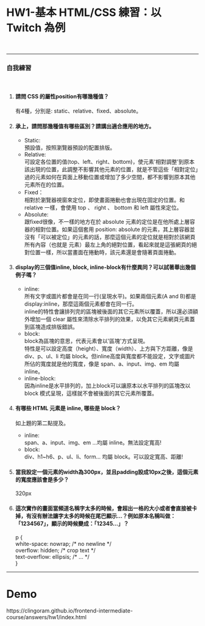 <h1>HW1-基本 HTML/CSS 練習：以 Twitch 為例</h1><br>
<hr>
<h3>自我練習</h3><br>
<ol>
<li><h4>請問 CSS 的屬性position有哪幾種值？</h4></li>
<p>有4種，分別是: static、relative、fixed、absolute。</p>
<li><h4>承上，請問那幾種值有哪些區別？請講出適合應用的地方。</h4></li>
<p>
  <ul>
    <li>Static: <br>預設值，按照瀏覽器預設的配置排版。</li>
    <li>Relative: <br>可設定各位置的值(top、left、right、bottom)，使元素'相對調整'到原本該出現的位置，此調整不影響其他元素的位置，就是不管這些「相對定位」過的元素如何在頁面上移動位置或增加了多少空間，都不影響到原本其他元素所在的位置。</li>
    <li>Fixed： <br>相對於瀏覽器視窗來定位，即使畫面捲動也會出現在固定的位置。和 relative 一樣，會使用 top 、 right 、 bottom 和 left 屬性來定位。</li>
    <li>Absolute: <br>跟fixed很像，不一樣的地方在於 absolute 元素的定位是在他所處上層容器的相對位置。如果這個套用 position: absolute 的元素，其上層容器並沒有「可以被定位」的元素的話，那麼這個元素的定位就是相對於該網頁所有內容（也就是 <body> 元素）最左上角的絕對位置，看起來就是這張網頁的絕對位置一樣，所以當畫面在捲動時，該元素還是會隨著頁面捲動。</li>
  </ul>
</p>
<li><h4>display的三個值inline, block, inline-block有什麼異同？可以試著舉出幾個例子嗎？</h4></li>
<p>
  <ul>
    <li>inline:<br>所有文字或圖片都會是在同一行(呈現水平)。如果兩個元素(A and B)都是display:inline，那麼這兩個元素都會在同一行。
    <br>inline的特性會讓排列完的區塊被後面的其它元素所以覆蓋，所以還必須額外增加一個 clear 屬性來清除水平排列的效果，以免其它元素網頁元素蓋到區塊造成排版錯誤。</li>
    <li>block:<br> block為區塊的意思，代表元素會以'區塊'方式呈現。<br>特性是可以設定高度（height）、寬度（width）、上方與下方距離，像是 div、p、ul、li 均屬 block。但inline高度與寬度都不能設定，文字或圖片所佔的寬度就是他的寬度，像是 span、a、input、img、em 均屬 inline。</li>
    <li>inline-block:<br>因為inline是水平排列的，加上block可以讓原本以水平排列的區塊改以 block 模式呈現，這樣就不會被後面的其它元素所覆蓋。 </li>
  </ul>
</p>
<li><h4>有哪些 HTML 元素是 inline, 哪些是 block？</h4></li>
<p>如上題的第二點提及。<br>
<ul>
<li>inline: <br>span、a、input、img、em ...均屬 inline。無法設定寬高!<br></li>
<li>block: <br>div、h1~h6、p、ul、li、form... 均屬 block。可以設定寬高、距離!<br></li>
</ul>
</p>
<li><h4>當我設定一個元素的width為300px，並且padding設成10px之後，這個元素的寬度應該會是多少？</h4></li>
<p>320px</p>
<li><h4>這次實作的畫面當頻道名稱字太多的時候，會超出一格的大小或者會直接被卡掉，有沒有辦法讓字太多的時候在尾巴顯示...？例如原本名稱叫做：「1234567」，顯示的時候變成：「12345...」？</h4></li>
<p>p {<br>
  white-space: nowrap;      /* no newline */<br>
  overflow: hidden;         /* crop text */<br>
  text-overflow: ellipsis;  /* ... */<br>
}</p>
</ol>
<hr>
<h1>Demo</h1>
<p>https://clingoram.github.io/frontend-intermediate-course/answers/hw1/index.html</p>
